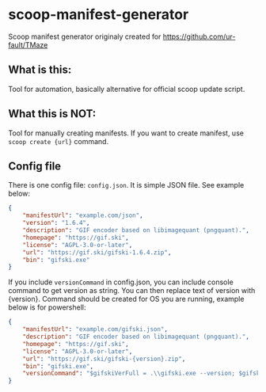 # scoop-manifest-generator
Scoop manifest generator originaly created for https://github.com/ur-fault/TMaze


## What is this:
Tool for automation, basically alternative for official scoop update script.

## What this is NOT:
Tool for manually creating manifests. If you want to create manifest, use `scoop create {url}` command.

## Config file
There is one config file: `config.json`. It is simple JSON file. See example below:

```JSON
{
    "manifestUrl": "example.com/json",
    "version": "1.6.4",
    "description": "GIF encoder based on libimagequant (pngquant).",
    "homepage": "https://gif.ski",
    "license": "AGPL-3.0-or-later",
    "url": "https://gif.ski/gifski-1.6.4.zip",
    "bin": "gifski.exe"
}
```

If you include `versionCommand` in config.json, you can include console command to get version as string. You can then replace text of version with {version}. Command should be created for OS you are running, example below is for powershell:
```JSON
{
    "manifestUrl": "example.com/gifski.json",
    "description": "GIF encoder based on libimagequant (pngquant).",
    "homepage": "https://gif.ski",
    "license": "AGPL-3.0-or-later",
    "url": "https://gif.ski/gifski-{version}.zip",
    "bin": "gifski.exe",
    "versionCommand": "$gifskiVerFull = .\\gifski.exe --version; $gifskiVer = $gifskiVerFull.Replace(\"gifski \", \"\"); Write-Output $gifskiVer"
}
```